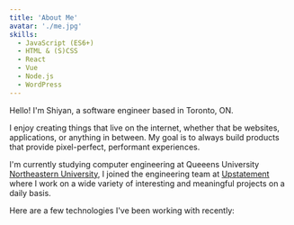 ```yaml
---
title: 'About Me'
avatar: './me.jpg'
skills:
  - JavaScript (ES6+)
  - HTML & (S)CSS
  - React
  - Vue
  - Node.js
  - WordPress
---
```


Hello! I'm Shiyan, a software engineer based in Toronto, ON.

I enjoy creating things that live on the internet, whether that be websites, applications, or anything in between. My goal is to always build products that provide pixel-perfect, performant experiences.

I'm currently studying computer engineering at Queeens University [Northeastern University](https://www.ccis.northeastern.edu/), I joined the engineering team at [Upstatement](https://www.upstatement.com/) where I work on a wide variety of interesting and meaningful projects on a daily basis.

Here are a few technologies I've been working with recently:
